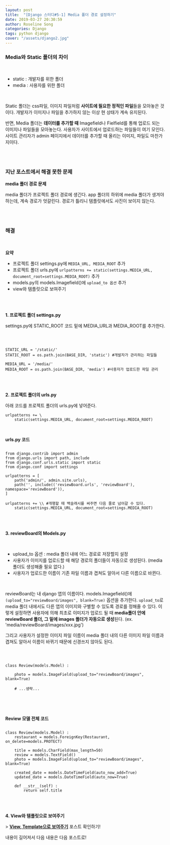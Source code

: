 ```yaml
---
layout: post
title:  "[Django 스터디#5-1] Media 폴더 경로 설정하기"
date: 2019-03-27 20:30:59
author: Roseline Song
categories: Django
tags: python django
cover: "/assets/django2.jpg"
---
```


### Media와 Static 폴더의 차이 

<br>

- static : 개발자를 위한 폴더
- media : 사용자를 위한 폴더

<br>

Static 폴더는 css파일, 이미지 파일처럼 **사이트에 필요한 정적인 파일**들을 모아놓은 것이다. 개발자가 이미지나 파일을 추가하지 않는 이상 현 상태가 계속 유지된다. 

반면, Media 폴더는 **데이터를 추가할 때** Imagefield나 Fielfield를 통해 업로드 되는 이미지나 파일들을 모아놓는다. 사용자가 사이트에서 업로드하는 파일들이 여기 모인다. 사이트 관리자가 admin 페이지에서 데이터를 추가할 때 올리는 이미지, 파일도 마찬가지이다. 


<br>
<br>


### 지난 포스트에서 해결 못한 문제 

**media 폴더 경로 문제** 

media 폴더가 프로젝트 폴더 경로에 생긴다. app 폴더의 하위에 media 폴더가 생겨야 하는데, 계속 경로가 엇갈린다. 경로가 틀리니 템플릿에서도 사진이 보이지 않는다. 

<br>
<br>

### 해결

<br>

**요약**

- 프로젝트 폴더 settings.py에 `MEDIA_URL, MEDIA_ROOT` 추가
- 프로젝트 폴더 urls.py에 `urlpatterns += static(settings.MEDIA_URL, document_root=settings.MEDIA_ROOT)` 추가
- models.py의 models.Imagefield()에 `upload_to 옵션` 추가
- view와 템플릿으로 보여주기 

<br>
<br>


**1. 프로젝트 폴더 settings.py**

settings.py에 STATIC_ROOT 코드 밑에 MEDIA_URL과 MEDIA_ROOT를 추가한다. 

<br>

```

STATIC_URL = '/static/'
STATIC_ROOT = os.path.join(BASE_DIR, 'static') #개발자가 관리하는 파일들 

MEDIA_URL = '/media/'
MEDIA_ROOT = os.path.join(BASE_DIR, 'media') #사용자가 업로드한 파일 관리

```

<br>
<br>

**2. 프로젝트 폴더의 urls.py**

아래 코드를 프로젝트 폴더의 urls.py에 넣어준다. 

~~~
urlpatterns += \
    static(settings.MEDIA_URL, document_root=settings.MEDIA_ROOT)
~~~

<br>

**urls.py 코드**
<br>
```

from django.contrib import admin
from django.urls import path, include
from django.conf.urls.static import static
from django.conf import settings

urlpatterns = [
    path('admin/', admin.site.urls),
    path('', include(('reviewBoard.urls', 'reviewBoard'), namespace='reviewBoard')),
]

urlpatterns += \\ #개행할 때 백슬래시를 써주면 다음 줄로 넘어갈 수 있다.
    static(settings.MEDIA_URL, document_root=settings.MEDIA_ROOT)
```

<br>
<br>


**3. reviewBoard의 Models.py**

<br>

- upload_to 옵션 : media 폴더 내에 어느 경로로 저장할지 설정
- 사용자가 이미지를 업로드할 때 해당 경로의 폴더들이 자동으로 생성된다. (media폴더도 생성해줄 필요 없다.)
- 사용자가 업로드한 이름이 기존 파일 이름과 겹쳐도 알아서 다른 이름으로 바뀐다. 

<br>

reviewBoard는 내 django 앱의 이름이다. models.Imagefield()에 `(upload_to="reviewBoard/images", blank=True)` 옵션을 추가한다. `upload_to`로 media 폴더 내에서도 다른 앱의 이미지와 구별할 수 있도록 경로를 정해줄 수 있다. 이렇게 설정하면 사용자에 의해 최초로 이미지가 업로드 될 때 **media폴더 안에 reviewBoard 폴더, 그 밑에 images 폴더가 자동으로 생성**된다. (ex. 'media/reviewBoard/images/xxx.jpg') 

그리고 사용자가 설정한 이미지 파일 이름이 media 폴더 내의 다른 이미지 파일 이름과 겹쳐도 알아서 이름이 바뀌기 때문에 신경쓰지 않아도 된다. 

<br>

```

class Review(models.Model) :

    photo = models.ImageField(upload_to="reviewBoard/images", blank=True)

    # ...생략... 
 
```

<br>
<br>

**Review 모델 전체 코드**

```

class Review(models.Model) :
    restaurant = models.ForeignKey(Restaurant, on_delete=models.PROTECT)

    title = models.CharField(max_length=50)
    review = models.TextField()
    photo = models.ImageField(upload_to="reviewBoard/images", blank=True)

    created_date = models.DateTimeField(auto_now_add=True)
    updated_date = models.DateTimeField(auto_now=True)

    def __str__(self) :
        return self.title

```

<br>
<br>

**4. View와 템플릿으로 보여주기**

\> **[View, Template으로 보여주기](https://roseline124.github.io/django/2019/03/27/pickmeal-view.html)** 포스트 확인하기!

내용이 길어져서 다음 내용은 다음 포스트로!

<br>
<br>
